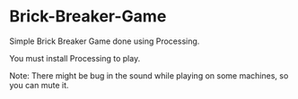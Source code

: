 # Brick-Breaker-Game

Simple Brick Breaker Game done using Processing.

You must install Processing to play.

Note: There might be bug in the sound while playing on some machines, so you can mute it.
